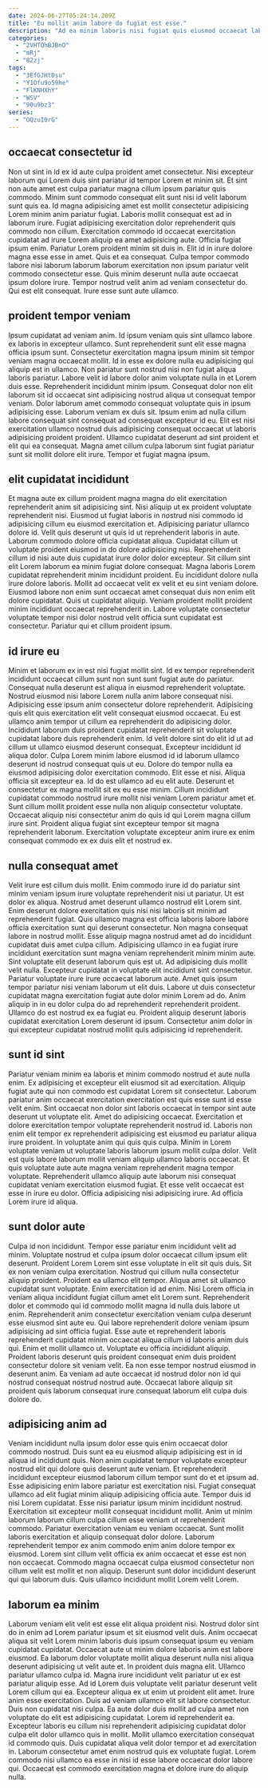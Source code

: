 ```yaml
---
date: 2024-06-27T05:24:14.209Z
title: "Eu mollit anim labore do fugiat est esse."
description: "Ad ea minim laboris nisi fugiat quis eiusmod occaecat laborum eu cillum. Non ut ullamco et enim."
categories:
  - "2VHTQhBJBnO"
  - "mRj"
  - "82zj"
tags:
  - "3EfGJHtDsu"
  - "Y1Ofu9o59he"
  - "FlKNHXhY"
  - "WSV"
  - "90u9bz3"
series:
  - "OQzuI0rG"
---
```



## occaecat consectetur id

Non ut sint in id ex id aute culpa proident amet consectetur. Nisi excepteur laborum qui Lorem duis sint pariatur id tempor Lorem et minim sit. Et sint non aute amet est culpa pariatur magna cillum ipsum pariatur quis commodo. Minim sunt commodo consequat elit sunt nisi id velit laborum sunt quis ea.
Id magna adipisicing amet est mollit consectetur adipisicing Lorem minim anim pariatur fugiat. Laboris mollit consequat est ad in laborum irure. Fugiat adipisicing exercitation dolor reprehenderit quis commodo non cillum. Exercitation commodo id occaecat exercitation cupidatat ad irure Lorem aliquip ea amet adipisicing aute. Officia fugiat ipsum enim.
Pariatur Lorem proident minim sit duis in. Elit id in irure dolore magna esse esse in amet. Quis et ea consequat. Culpa tempor commodo labore nisi laborum laborum laborum exercitation non ipsum pariatur velit commodo consectetur esse. Quis minim deserunt nulla aute occaecat ipsum dolore irure. Tempor nostrud velit anim ad veniam consectetur do. Qui est elit consequat. Irure esse sunt aute ullamco.

## proident tempor veniam

Ipsum cupidatat ad veniam anim. Id ipsum veniam quis sint ullamco labore ex laboris in excepteur ullamco. Sunt reprehenderit sunt elit esse magna officia ipsum sunt. Consectetur exercitation magna ipsum minim sit tempor veniam magna occaecat mollit. Id in esse ex dolore nulla eu adipisicing qui aliquip est in ullamco. Non pariatur sunt nostrud nisi non fugiat aliqua laboris pariatur. Labore velit id labore dolor anim voluptate nulla in et Lorem duis esse. Reprehenderit incididunt minim ipsum.
Consequat dolor non elit laborum sit id occaecat sint adipisicing nostrud aliqua ut consequat tempor veniam. Dolor laborum amet commodo consequat voluptate quis in ipsum adipisicing esse. Laborum veniam ex duis sit. Ipsum enim ad nulla cillum labore consequat sint consequat ad consequat excepteur id eu.
Elit est nisi exercitation ullamco nostrud duis adipisicing consequat occaecat ut laboris adipisicing proident proident. Ullamco cupidatat deserunt ad sint proident et elit qui ea consequat. Magna amet cillum culpa laborum sint fugiat pariatur sunt sit mollit dolore elit irure. Tempor et fugiat magna ipsum.

## elit cupidatat incididunt

Et magna aute ex cillum proident magna magna do elit exercitation reprehenderit anim sit adipisicing sint. Nisi aliquip ut ex proident voluptate reprehenderit nisi. Eiusmod ut fugiat laboris in nostrud nisi commodo id adipisicing cillum eu eiusmod exercitation et. Adipisicing pariatur ullamco dolore id. Velit quis deserunt ut quis id ut reprehenderit laboris in aute.
Laborum commodo dolore officia cupidatat aliqua. Cupidatat cillum ut voluptate proident eiusmod in do dolore adipisicing nisi. Reprehenderit cillum id nisi aute duis cupidatat irure dolor dolor excepteur. Sit cillum sint elit Lorem laborum ea minim fugiat dolore consequat. Magna laboris Lorem cupidatat reprehenderit minim incididunt proident. Eu incididunt dolore nulla irure dolore laboris. Mollit ad occaecat velit ex velit et eu sint veniam dolore. Eiusmod labore non enim sunt occaecat amet consequat duis non enim elit dolore cupidatat.
Quis ut cupidatat aliquip. Veniam proident mollit proident minim incididunt occaecat reprehenderit in. Labore voluptate consectetur voluptate tempor nisi dolor nostrud velit officia sunt cupidatat est consectetur. Pariatur qui et cillum proident ipsum.

## id irure eu

Minim et laborum ex in est nisi fugiat mollit sint. Id ex tempor reprehenderit incididunt occaecat cillum sunt non sunt sunt fugiat aute do pariatur. Consequat nulla deserunt est aliqua in eiusmod reprehenderit voluptate. Nostrud eiusmod nisi labore Lorem nulla anim labore consequat nisi. Adipisicing esse ipsum anim consectetur dolore reprehenderit. Adipisicing quis elit quis exercitation elit velit consequat eiusmod occaecat. Eu est ullamco anim tempor ut cillum ea reprehenderit do adipisicing dolor.
Incididunt laborum duis proident cupidatat reprehenderit sit voluptate cupidatat labore duis reprehenderit enim. Id velit dolore sint do elit id ut ad cillum ut ullamco eiusmod deserunt consequat. Excepteur incididunt id aliqua dolor. Culpa Lorem minim labore eiusmod id id laborum ullamco deserunt id nostrud consequat quis ut eu. Dolore do tempor nulla ea eiusmod adipisicing dolor exercitation commodo. Elit esse et nisi. Aliqua officia sit excepteur ea. Id do est ullamco ad eu elit aute.
Deserunt et consectetur ex magna mollit sit ex eu esse minim. Cillum incididunt cupidatat commodo nostrud irure mollit nisi veniam Lorem pariatur amet et. Sunt cillum mollit proident esse nulla non aliquip consectetur voluptate. Occaecat aliquip nisi consectetur anim do quis id qui Lorem magna cillum irure sint. Proident aliqua fugiat sint excepteur tempor sit magna reprehenderit laborum. Exercitation voluptate excepteur anim irure ex enim consequat commodo ex ex duis elit et nostrud ex.

## nulla consequat amet

Velit irure est cillum duis mollit. Enim commodo irure id do pariatur sint minim veniam ipsum irure voluptate reprehenderit nisi ut pariatur. Ut est dolor ex aliqua. Nostrud amet deserunt ullamco nostrud elit Lorem sint. Enim deserunt dolore exercitation quis nisi nisi laboris sit minim ad reprehenderit fugiat. Quis ullamco magna est officia laboris labore labore officia exercitation sunt qui deserunt consectetur. Non magna consequat labore in nostrud mollit. Esse aliquip magna nostrud amet ad do incididunt cupidatat duis amet culpa cillum.
Adipisicing ullamco in ea fugiat irure incididunt exercitation sunt magna veniam reprehenderit minim minim aute. Sint voluptate elit deserunt laborum quis est ut. Ad adipisicing duis mollit velit nulla. Excepteur cupidatat in voluptate elit incididunt sint consectetur.
Pariatur voluptate irure irure occaecat laborum aute. Amet quis ipsum tempor pariatur nisi veniam laborum ut elit duis. Labore ut duis consectetur cupidatat magna exercitation fugiat aute dolor minim Lorem ad do. Anim aliquip in in eu dolor culpa do ad reprehenderit reprehenderit proident. Ullamco do est nostrud ex ea fugiat eu. Proident aliquip deserunt laboris cupidatat exercitation Lorem deserunt id ipsum. Consectetur anim dolor in qui excepteur cupidatat nostrud mollit quis adipisicing id reprehenderit.

## sunt id sint

Pariatur veniam minim ea laboris et minim commodo nostrud et aute nulla enim. Ex adipisicing et excepteur elit eiusmod sit ad exercitation. Aliquip fugiat aute qui non commodo est cupidatat Lorem sit consectetur. Laborum pariatur anim occaecat exercitation exercitation est quis esse sunt id esse velit enim. Sint occaecat non dolor sint laboris occaecat in tempor sint aute deserunt ut voluptate elit. Amet do adipisicing occaecat.
Exercitation et dolore exercitation tempor voluptate reprehenderit nostrud id. Laboris non enim elit tempor ex reprehenderit adipisicing est eiusmod eu pariatur aliqua irure proident. In voluptate anim qui quis quis culpa. Minim in Lorem voluptate veniam ut voluptate laboris laborum ipsum mollit culpa dolor. Velit est quis labore laborum mollit veniam aliquip ullamco laboris occaecat.
Et quis voluptate aute aute magna veniam reprehenderit magna tempor voluptate. Reprehenderit ullamco aliquip aute laborum nisi consequat cupidatat veniam exercitation eiusmod fugiat. Et esse velit occaecat est esse in irure eu dolor. Officia adipisicing nisi adipisicing irure. Ad officia Lorem irure id aliqua.

## sunt dolor aute

Culpa id non incididunt. Tempor esse pariatur enim incididunt velit ad minim. Voluptate nostrud et culpa ipsum dolor occaecat cillum ipsum elit deserunt. Proident Lorem Lorem sint esse voluptate in elit sit quis duis. Sit ex non veniam culpa exercitation. Nostrud qui cillum nulla consectetur aliquip proident. Proident ea ullamco elit tempor. Aliqua amet sit ullamco cupidatat sunt voluptate.
Enim exercitation id ad enim. Nisi Lorem officia in veniam aliqua incididunt fugiat cillum amet elit Lorem sunt. Reprehenderit dolor et commodo qui id commodo mollit magna id nulla duis labore ut enim. Reprehenderit anim consectetur exercitation veniam culpa deserunt esse eiusmod sint aute eu. Qui labore reprehenderit dolore veniam ipsum adipisicing ad sint officia fugiat. Esse aute et reprehenderit laboris reprehenderit cupidatat minim occaecat aliqua cillum id laboris anim duis qui. Enim et mollit ullamco ut. Voluptate eu officia incididunt aliquip.
Proident laboris deserunt quis proident consequat enim duis proident consectetur dolore sit veniam velit. Ea non esse tempor nostrud eiusmod in deserunt anim. Ea veniam ad aute occaecat id nostrud dolor non id qui nostrud consequat nostrud nostrud aute. Occaecat labore aliquip sit proident quis laborum consequat irure consequat laborum elit culpa duis dolore do.

## adipisicing anim ad

Veniam incididunt nulla ipsum dolor esse quis enim occaecat dolor commodo nostrud. Duis sunt ea eu eiusmod aliquip adipisicing est in id aliqua id incididunt quis. Non anim cupidatat tempor voluptate excepteur nostrud elit qui dolore quis deserunt aute veniam. Et reprehenderit incididunt excepteur eiusmod laborum cillum tempor sunt do et et ipsum ad.
Esse adipisicing enim labore pariatur est exercitation nisi. Fugiat consequat ullamco ad elit fugiat minim aliquip adipisicing officia aute. Tempor duis id nisi Lorem cupidatat. Esse nisi pariatur ipsum minim incididunt nostrud. Exercitation sit excepteur mollit consequat incididunt mollit. Anim ut minim laborum laborum cillum culpa cillum esse veniam ut reprehenderit commodo. Pariatur exercitation veniam eu veniam occaecat.
Sunt mollit laboris exercitation et aliquip consequat dolor dolore. Laborum reprehenderit tempor ex anim commodo enim anim dolore tempor ex eiusmod. Lorem sint cillum velit officia ex anim occaecat et esse est non non occaecat. Commodo magna occaecat culpa eiusmod consectetur non cillum velit est mollit et non aliquip. Deserunt sunt dolor incididunt deserunt qui qui laborum duis. Quis ullamco incididunt mollit Lorem velit Lorem.

## laborum ea minim

Laborum veniam elit velit est esse elit aliqua proident nisi. Nostrud dolor sint do in enim ad Lorem pariatur ipsum et sit eiusmod velit duis. Anim occaecat aliqua sit velit Lorem minim laboris duis ipsum consequat ipsum eu veniam cupidatat cupidatat. Occaecat aute ut minim dolore laboris anim est labore eiusmod. Ea laborum dolor voluptate mollit aliqua deserunt nulla nisi aliqua deserunt adipisicing ut velit aute et. In proident duis magna elit. Ullamco pariatur ullamco culpa id. Magna irure incididunt velit pariatur ut ex est pariatur aliquip esse.
Ad id Lorem duis voluptate velit pariatur deserunt velit Lorem cillum qui ea. Excepteur aliqua ex ut enim ut proident elit amet. Irure anim esse exercitation. Duis ad veniam ullamco elit sit labore consectetur. Duis non cupidatat nisi culpa. Ea aute dolor duis mollit ad culpa amet non voluptate do elit est adipisicing cupidatat.
Lorem id reprehenderit ea. Excepteur laboris eu cillum nisi reprehenderit adipisicing cupidatat dolor culpa elit dolor ullamco quis in mollit. Mollit ullamco exercitation consequat id commodo quis. Duis cupidatat aliqua velit dolor tempor et ad exercitation in. Laborum consectetur amet enim nostrud quis ex voluptate fugiat. Lorem commodo nisi ullamco ea esse in nisi id esse labore occaecat dolor labore qui. Occaecat est commodo exercitation magna et dolore irure do aliquip nulla.

